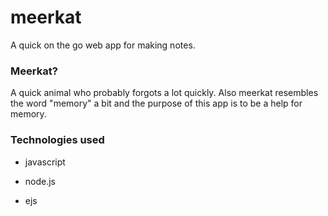 # meerkat
A quick on the go web app for making notes.

### Meerkat?

A quick animal who probably forgots a lot quickly. Also meerkat resembles the word "memory" a bit and the purpose of this app is to be a help for memory.

### Technologies used

* javascript

* node.js
* ejs
